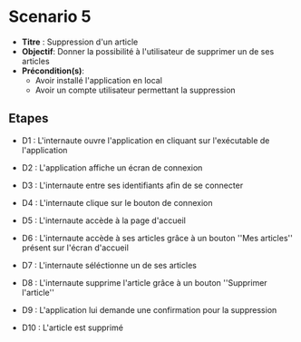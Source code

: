 # Scenario 5

- **Titre** : Suppression d'un article
- **Objectif**: Donner la possibilité à l'utilisateur de supprimer un de ses articles
- **Précondition(s)**:
	- Avoir installé l'application en local
	- Avoir un compte utilisateur permettant la suppression

## Etapes

- D1 : L'internaute ouvre l'application en cliquant sur l'exécutable de l'application

- D2 : L'application affiche un écran de connexion

- D3 : L'internaute entre ses identifiants afin de se connecter

- D4 : L'internaute clique sur le bouton de connexion

- D5 : L'internaute accède à la page d'accueil

- D6 : L'internaute accède à ses articles grâce à un bouton ''Mes articles'' présent sur l'écran d'accueil

- D7 : L'internaute séléctionne un de ses articles

- D8 : L'internaute supprime l'article grâce à un bouton ''Supprimer l'article''

- D9 : L'application lui demande une confirmation pour la suppression

- D10 : L'article est supprimé
